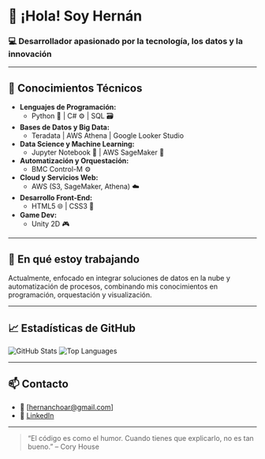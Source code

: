 # 👋 ¡Hola! Soy Hernán

### 💻 Desarrollador apasionado por la tecnología, los datos y la innovación

---

## 🧠 Conocimientos Técnicos

- **Lenguajes de Programación:**
  - Python 🐍 | C# ⚙️ | SQL 🗃️
- **Bases de Datos y Big Data:**
  - Teradata | AWS Athena | Google Looker Studio
- **Data Science y Machine Learning:**
  - Jupyter Notebook 📓 | AWS SageMaker 🤖
- **Automatización y Orquestación:**
  - BMC Control-M ⚙️
- **Cloud y Servicios Web:**
  - AWS (S3, SageMaker, Athena) ☁️
- **Desarrollo Front-End:**
  - HTML5 🌐 | CSS3 🎨
- **Game Dev:**
  - Unity 2D 🎮

---

## 🚀 En qué estoy trabajando

Actualmente, enfocado en integrar soluciones de datos en la nube y automatización de procesos, combinando mis conocimientos en programación, orquestación y visualización.

---

## 📈 Estadísticas de GitHub

![GitHub Stats](https://github-readme-stats.vercel.app/api?username=hernanchoar&show_icons=true&theme=tokyonight)
![Top Languages](https://github-readme-stats.vercel.app/api/top-langs/?username=hernanchoar&layout=compact&theme=tokyonight)

---

## 📫 Contacto

- 📧 [hernanchoar@gmail.com]  
- 💼 [LinkedIn](https://www.linkedin.com/in/hernan-cortes-648541242/)  


---

> “El código es como el humor. Cuando tienes que explicarlo, no es tan bueno.” – Cory House

